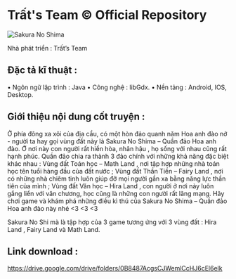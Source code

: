 # Trất's Team © Official Repository

![Sakura No Shima](https://i.imgur.com/10t9fWZ.jpg)

Nhà phát triển : Trất’s Team 
## Đặc tả kĩ thuật :
• Ngôn ngữ lập trình : Java 
• Công nghệ : libGdx.
• Nền tảng : Android, IOS, Desktop.

## Giới thiệu nội dung cốt truyện :
Ở phía đông xa xôi của địa cầu, có một hòn đảo quanh năm Hoa anh đào nở - người ta hay gọi vùng đất này là Sakura No Shima – Quần đảo Hoa anh đào. Ở nơi này con người rất hiền hòa, nhân hậu , họ sống với nhau cũng rất hạnh phúc.
Quần đảo chia ra thành 3 đảo chính với những khả năng đặc biệt khác nhau : Vùng đất Toán học – Math Land , nơi tập hơp những nhà toán học tên tuổi hàng đầu của đất nước ; Vùng đất Thần Tiền – Fairy Land , nơi có những nhà chiêm tinh luôn giúp đỡ mọi người gần xa bằng năng lực thần tiên của mình ; Vùng đất Văn học – Hira Land , con người ở nơi này luôn gắng liền với văn chương, học cũng là những con người rất lãng mạng.
Hãy chơi game và khám phá những điều kì thú của Sakura No Shima – Quần đảo Hoa anh đào này nhé <3 <3 <3

Sakura No Shi mà là tập hợp của 3 game tương ứng với 3 vùng đất : Hira Land , Fairy Land và Math Land.

## Link download :
https://drive.google.com/drive/folders/0B8487AcgsCJWemlCcHJ6cEl6elk
